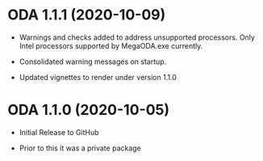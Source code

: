 # ODA 1.1.1 (2020-10-09)

* Warnings and checks added to address unsupported processors. Only Intel processors supported by MegaODA.exe currently.

* Consolidated warning messages on startup.

* Updated vignettes to render under version 1.1.0


# ODA 1.1.0 (2020-10-05)

* Initial Release to GitHub

* Prior to this it was a private package
